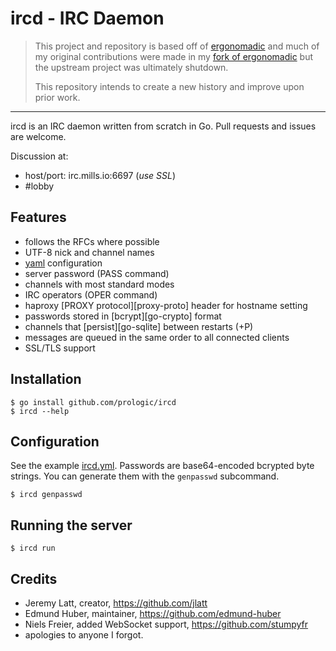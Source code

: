 # ircd - IRC Daemon

> This project and repository is based off of [ergonomadic](https://github.com/edmund-huber/ergonomadic)
> and much of my original contributions were made in my [fork of ergonomadic](https://github.com/prologic/ergonomadic)
> but the upstream project was ultimately shutdown.
> 
> This repository intends to create a new history and improve upon prior work.

----

ircd is an IRC daemon written from scratch in Go.
Pull requests and issues are welcome.

Discussion at:
* host/port: irc.mills.io:6697 (*use SSL*)
* #lobby

## Features

* follows the RFCs where possible
* UTF-8 nick and channel names
* [yaml](http://yaml.org/) configuration
* server password (PASS command)
* channels with most standard modes
* IRC operators (OPER command)
* haproxy [PROXY protocol][proxy-proto] header for hostname setting
* passwords stored in [bcrypt][go-crypto] format
* channels that [persist][go-sqlite] between restarts (+P)
* messages are queued in the same order to all connected clients
* SSL/TLS support

## Installation

```#!bash
$ go install github.com/prologic/ircd
$ ircd --help
```

## Configuration

See the example [ircd.yml](ircd.yml). Passwords are base64-encoded
bcrypted byte strings. You can generate them with the `genpasswd` subcommand.

```#!bash
$ ircd genpasswd
```

## Running the server

```#!bash
$ ircd run
```

## Credits

* Jeremy Latt, creator, <https://github.com/jlatt>
* Edmund Huber, maintainer, <https://github.com/edmund-huber>
* Niels Freier, added WebSocket support, <https://github.com/stumpyfr>
* apologies to anyone I forgot.

